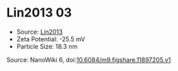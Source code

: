 <a name="material" />

# Lin2013 03
<script type="application/ld+json">
  {
    "@context": "https://schema.org/",
    "@type": "ChemicalSubstance",
    "@id": "https://egonw.github.io/nanowiki/nanowiki450.html#material",
    "http://purl.org/dc/terms/conformsTo":
      {
        "@type": "CreativeWork",
        "@id": "https://bioschemas.org/profiles/ChemicalSubstance/0.4-RELEASE/"
      },
    "identfier": "450",
    "name": "Lin2013 03",
    "url": "https://egonw.github.io/nanowiki/nanowiki450.html#material",
    "sameAs": "http://127.0.0.1/mediawiki/index.php/Special:URIResolver/Lin2013_03"
  }
</script>


* Source: [Lin2013](articleLin2013.md)
* Zeta Potential: -25.5 mV
* Particle Size: 18.3 nm


Source: NanoWiki 6, doi:[10.6084/m9.figshare.11897205.v1](https://doi.org/10.6084/m9.figshare.11897205.v1)
